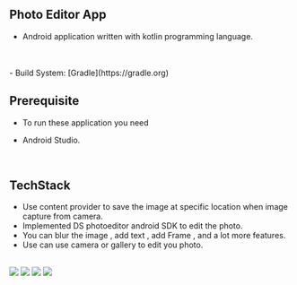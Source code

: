 ## Photo Editor App
- Android  application written with kotlin programming language.

<br>

<br>
- Build System: [Gradle](https://gradle.org)

 
## Prerequisite
- To run these application you need 
* Android Studio.
<br>

 

## TechStack 
 * Use content provider to save the image at specific location  when image capture from camera.
 * Implemented  DS photoeditor android SDK to edit the photo.
 * You can blur the image , add text , add Frame , and  a lot more features.
 * Use can use camera or gallery to edit you photo.
<br>
<img src = "assets/Screenshot_1668948061.png">
<img src = "assets/Screenshot_1668948091.png">
<img src = "assets/Screenshot_1668948195.png">
<img src = "assets/homeScreen.png">



